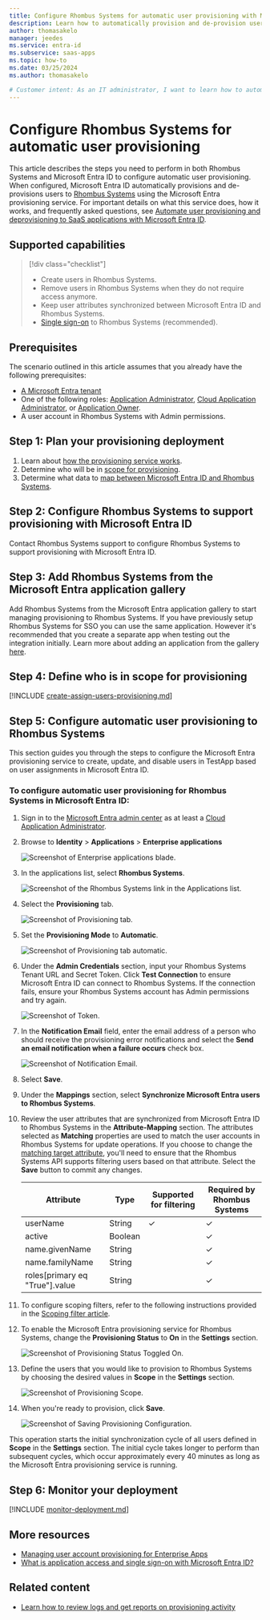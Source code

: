 ```yaml
---
title: Configure Rhombus Systems for automatic user provisioning with Microsoft Entra ID
description: Learn how to automatically provision and de-provision user accounts from Microsoft Entra ID to Rhombus Systems.
author: thomasakelo
manager: jeedes
ms.service: entra-id
ms.subservice: saas-apps
ms.topic: how-to
ms.date: 03/25/2024
ms.author: thomasakelo

# Customer intent: As an IT administrator, I want to learn how to automatically provision and deprovision user accounts from Microsoft Entra ID to Rhombus Systems so that I can streamline the user management process and ensure that users have the appropriate access to Rhombus Systems.
---
```


# Configure Rhombus Systems for automatic user provisioning

This article describes the steps you need to perform in both Rhombus Systems and Microsoft Entra ID to configure automatic user provisioning. When configured, Microsoft Entra ID automatically provisions and de-provisions users to [Rhombus Systems](https://www.rhombussystems.com/) using the Microsoft Entra provisioning service. For important details on what this service does, how it works, and frequently asked questions, see [Automate user provisioning and deprovisioning to SaaS applications with Microsoft Entra ID](~/identity/app-provisioning/user-provisioning.md). 


## Supported capabilities
> [!div class="checklist"]
> * Create users in Rhombus Systems.
> * Remove users in Rhombus Systems when they do not require access anymore.
> * Keep user attributes synchronized between Microsoft Entra ID and Rhombus Systems.
> * [Single sign-on](rhombus-systems-tutorial.md) to Rhombus Systems (recommended).

## Prerequisites

The scenario outlined in this article assumes that you already have the following prerequisites:

* [A Microsoft Entra tenant](~/identity-platform/quickstart-create-new-tenant.md) 
* One of the following roles: [Application Administrator](/entra/identity/role-based-access-control/permissions-reference#application-administrator), [Cloud Application Administrator](/entra/identity/role-based-access-control/permissions-reference#cloud-application-administrator), or [Application Owner](/entra/fundamentals/users-default-permissions#owned-enterprise-applications).
* A user account in Rhombus Systems with Admin permissions.

## Step 1: Plan your provisioning deployment
1. Learn about [how the provisioning service works](~/identity/app-provisioning/user-provisioning.md).
1. Determine who will be in [scope for provisioning](~/identity/app-provisioning/define-conditional-rules-for-provisioning-user-accounts.md).
1. Determine what data to [map between Microsoft Entra ID and Rhombus Systems](~/identity/app-provisioning/customize-application-attributes.md).

<a name='step-2-configure-rhombus-systems-to-support-provisioning-with-azure-ad'></a>

## Step 2: Configure Rhombus Systems to support provisioning with Microsoft Entra ID
Contact Rhombus Systems support to configure Rhombus Systems to support provisioning with Microsoft Entra ID.

<a name='step-3-add-rhombus-systems-from-the-azure-ad-application-gallery'></a>

## Step 3: Add Rhombus Systems from the Microsoft Entra application gallery

Add Rhombus Systems from the Microsoft Entra application gallery to start managing provisioning to Rhombus Systems. If you have previously setup Rhombus Systems for SSO you can use the same application. However it's recommended that you create a separate app when testing out the integration initially. Learn more about adding an application from the gallery [here](~/identity/enterprise-apps/add-application-portal.md). 

## Step 4: Define who is in scope for provisioning 

[!INCLUDE [create-assign-users-provisioning.md](~/identity/saas-apps/includes/create-assign-users-provisioning.md)]

## Step 5: Configure automatic user provisioning to Rhombus Systems 

This section guides you through the steps to configure the Microsoft Entra provisioning service to create, update, and disable users in TestApp based on user assignments in Microsoft Entra ID.

<a name='to-configure-automatic-user-provisioning-for-rhombus-systems-in-azure-ad'></a>

### To configure automatic user provisioning for Rhombus Systems in Microsoft Entra ID:

1. Sign in to the [Microsoft Entra admin center](https://entra.microsoft.com) as at least a [Cloud Application Administrator](~/identity/role-based-access-control/permissions-reference.md#cloud-application-administrator).
1. Browse to **Identity** > **Applications** > **Enterprise applications**

	![Screenshot of Enterprise applications blade.](common/enterprise-applications.png)

1. In the applications list, select **Rhombus Systems**.

	![Screenshot of the Rhombus Systems link in the Applications list.](common/all-applications.png)

1. Select the **Provisioning** tab.

	![Screenshot of Provisioning tab.](common/provisioning.png)

1. Set the **Provisioning Mode** to **Automatic**.

	![Screenshot of Provisioning tab automatic.](common/provisioning-automatic.png)

1. Under the **Admin Credentials** section, input your Rhombus Systems Tenant URL and Secret Token. Click **Test Connection** to ensure Microsoft Entra ID can connect to Rhombus Systems. If the connection fails, ensure your Rhombus Systems account has Admin permissions and try again.

 	![Screenshot of Token.](common/provisioning-testconnection-tenanturltoken.png)

1. In the **Notification Email** field, enter the email address of a person who should receive the provisioning error notifications and select the **Send an email notification when a failure occurs** check box.

	![Screenshot of Notification Email.](common/provisioning-notification-email.png)

1. Select **Save**.

1. Under the **Mappings** section, select **Synchronize Microsoft Entra users to Rhombus Systems**.

1. Review the user attributes that are synchronized from Microsoft Entra ID to Rhombus Systems in the **Attribute-Mapping** section. The attributes selected as **Matching** properties are used to match the user accounts in Rhombus Systems for update operations. If you choose to change the [matching target attribute](~/identity/app-provisioning/customize-application-attributes.md), you'll need to ensure that the Rhombus Systems API supports filtering users based on that attribute. Select the **Save** button to commit any changes.

   |Attribute|Type|Supported for filtering|Required by Rhombus Systems|
   |---|---|---|---|
   |userName|String|&check;|&check;
   |active|Boolean||&check;
   |name.givenName|String||&check;
   |name.familyName|String||&check;
   |roles[primary eq "True"].value|String||&check;

1. To configure scoping filters, refer to the following instructions provided in the [Scoping filter  article](~/identity/app-provisioning/define-conditional-rules-for-provisioning-user-accounts.md).

1. To enable the Microsoft Entra provisioning service for Rhombus Systems, change the **Provisioning Status** to **On** in the **Settings** section.

	![Screenshot of Provisioning Status Toggled On.](common/provisioning-toggle-on.png)

1. Define the users that you would like to provision to Rhombus Systems by choosing the desired values in **Scope** in the **Settings** section.

	![Screenshot of Provisioning Scope.](common/provisioning-scope.png)

1. When you're ready to provision, click **Save**.

	![Screenshot of Saving Provisioning Configuration.](common/provisioning-configuration-save.png)

This operation starts the initial synchronization cycle of all users defined in **Scope** in the **Settings** section. The initial cycle takes longer to perform than subsequent cycles, which occur approximately every 40 minutes as long as the Microsoft Entra provisioning service is running. 

## Step 6: Monitor your deployment

[!INCLUDE [monitor-deployment.md](~/identity/saas-apps/includes/monitor-deployment.md)]

## More resources

* [Managing user account provisioning for Enterprise Apps](~/identity/app-provisioning/configure-automatic-user-provisioning-portal.md)
* [What is application access and single sign-on with Microsoft Entra ID?](~/identity/enterprise-apps/what-is-single-sign-on.md)

## Related content

* [Learn how to review logs and get reports on provisioning activity](~/identity/app-provisioning/check-status-user-account-provisioning.md)
